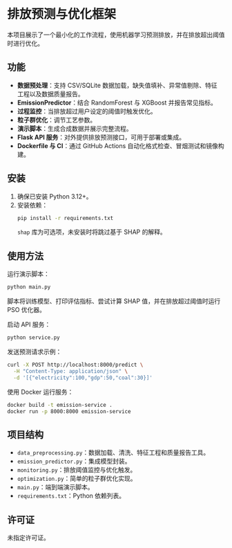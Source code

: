 # 排放预测与优化框架

本项目展示了一个最小化的工作流程，使用机器学习预测排放，并在排放超出阈值时进行优化。

## 功能
- **数据预处理**：支持 CSV/SQLite 数据加载，缺失值填补、异常值剔除、特征
  工程以及数据质量报告。
- **EmissionPredictor**：结合 RandomForest 与 XGBoost 并报告常见指标。
- **过程监控**：当排放超过用户设定的阈值时触发优化。
- **粒子群优化**：调节工艺参数。
- **演示脚本**：生成合成数据并展示完整流程。
- **Flask API 服务**：对外提供排放预测接口，可用于部署或集成。
- **Dockerfile 与 CI**：通过 GitHub Actions 自动化格式检查、冒烟测试和镜像构建。

## 安装
1. 确保已安装 Python 3.12+。
2. 安装依赖：
   ```bash
   pip install -r requirements.txt
   ```
   `shap` 库为可选项，未安装时将跳过基于 SHAP 的解释。

## 使用方法
运行演示脚本：
```bash
python main.py
```
脚本将训练模型、打印评估指标、尝试计算 SHAP 值，并在排放超过阈值时运行 PSO 优化器。

启动 API 服务：
```bash
python service.py
```
发送预测请求示例：
```bash
curl -X POST http://localhost:8000/predict \
  -H "Content-Type: application/json" \
  -d '[{"electricity":100,"gdp":50,"coal":30}]'
```

使用 Docker 运行服务：
```bash
docker build -t emission-service .
docker run -p 8000:8000 emission-service
```

## 项目结构
- `data_preprocessing.py`：数据加载、清洗、特征工程和质量报告工具。
- `emission_predictor.py`：集成模型封装。
- `monitoring.py`：排放阈值监控与优化触发。
- `optimization.py`：简单的粒子群优化实现。
- `main.py`：端到端演示脚本。
- `requirements.txt`：Python 依赖列表。

## 许可证
未指定许可证。
